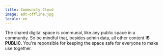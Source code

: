 ```yaml
---
title: Community Cloud
image: edt-offline.jpg
locale: en
---
```


The shared digital space is communal, like any public space in a community. So be mindful that, besides admin data, all other content **IS PUBLIC**. You're reponsible for keeping the space safe for everyone to make use together.

<app-button :color="true" target="_self" link="/guide-lines" text="Read guide-lines"></app-button>

<app-button localUrl=":8086/all/https://docs.earthdefenderstoolkit.com/device-usage/bundled-applications/file-management/storing-locally" text="Read documentation"></app-button>
